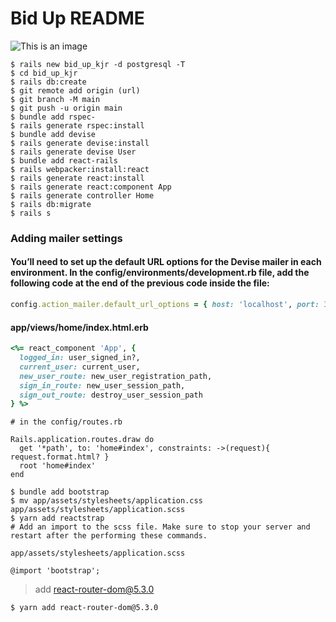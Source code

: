 # Bid Up README
![This is an image](https://images.ctfassets.net/rsv5jnhanwkh/GFCtn6RZf8HlaEBhxyQgW/172bc2a400fded11c58168b796e33e48/bidding.gif)
```
$ rails new bid_up_kjr -d postgresql -T
$ cd bid_up_kjr
$ rails db:create
$ git remote add origin (url)
$ git branch -M main
$ git push -u origin main
$ bundle add rspec-
$ rails generate rspec:install
$ bundle add devise
$ rails generate devise:install
$ rails generate devise User
$ bundle add react-rails
$ rails webpacker:install:react
$ rails generate react:install
$ rails generate react:component App
$ rails generate controller Home
$ rails db:migrate
$ rails s
```

### Adding mailer settings
#### You’ll need to set up the default URL options for the Devise mailer in each environment. In the config/environments/development.rb file, add the following code at the end of the previous code inside the file:

```Ruby
config.action_mailer.default_url_options = { host: 'localhost', port: 3000 }

```
#### app/views/home/index.html.erb
```Ruby
<%= react_component 'App', {
  logged_in: user_signed_in?,
  current_user: current_user,
  new_user_route: new_user_registration_path,
  sign_in_route: new_user_session_path,
  sign_out_route: destroy_user_session_path
} %>
```
```
# in the config/routes.rb

Rails.application.routes.draw do
  get '*path', to: 'home#index', constraints: ->(request){ request.format.html? }
  root 'home#index'
end
```

```
$ bundle add bootstrap
$ mv app/assets/stylesheets/application.css app/assets/stylesheets/application.scss
$ yarn add reactstrap
# Add an import to the scss file. Make sure to stop your server and restart after the performing these commands.

app/assets/stylesheets/application.scss

@import 'bootstrap';
```
> add react-router-dom@5.3.0
```
$ yarn add react-router-dom@5.3.0
```
